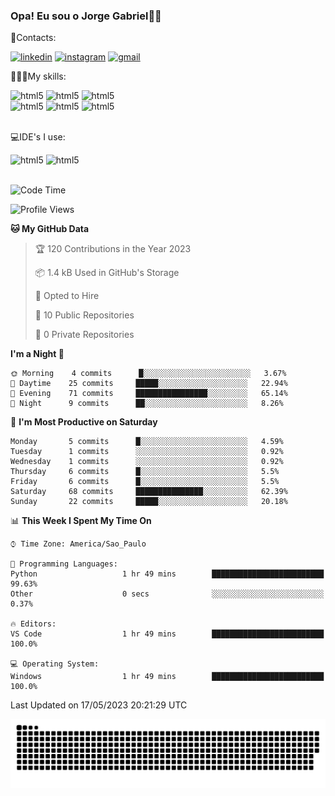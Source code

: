 
### Opa! Eu sou o Jorge Gabriel🤚🏾
📱Contacts: 

[![linkedin](https://img.shields.io/badge/LinkedIn-0077B5?style=for-the-badge&logo=linkedin&logoColor=white)](https://www.linkedin.com/in/jorge-g-717603souzag)
[![instagram](https://img.shields.io/badge/Instagram-E4405F?style=for-the-badge&logo=instagram&logoColor=white)](https://www.instagram.com/jorge__gabriel_/)
[![gmail](https://img.shields.io/badge/Gmail-D14836?style=for-the-badge&logo=gmail&logoColor=white)](https://mail.google.com/mail/u/0/?fs=1&tf=cm&source=mailto&to=gabrielgomes2003@gmail.com)

🧑🏾‍💻My skills:
<div <style>
    <img aling="center" alt="html5" src="https://img.shields.io/badge/Python-3776AB?style=for-the-badge&logo=python&logoColor=white"/> 
    <img aling="center" alt="html5" src="https://img.shields.io/badge/GIT-E44C30?style=for-the-badge&logo=git&logoColor=white"/>
    <img aling="center" alt="html5" src="https://img.shields.io/badge/Figma-F24E1E?style=for-the-badge&logo=figma&logoColor=white"/><br>
    <img aling="center" alt="html5" src="https://img.shields.io/badge/Microsoft_Office-D83B01?style=for-the-badge&logo=microsoft-office&logoColor=white"/> 
    <img aling="center" alt="html5" src="https://img.shields.io/badge/Adobe%20Illustrator-FF9A00?style=for-the-badge&logo=adobe%20illustrator&logoColor=white"/> 
    <img aling="center" alt="html5" src="https://img.shields.io/badge/Adobe%20Photoshop-31A8FF?style=for-the-badge&logo=Adobe%20Photoshop&logoColor=black"/> 
</div><br>

💻IDE's I use:
<div <style>
     <img aling="center" alt="html5" src="https://img.shields.io/badge/PyCharm-000000.svg?&style=for-the-badge&logo=PyCharm&logoColor=white"/>  
     <img aling="center" alt="html5" src="https://img.shields.io/badge/Visual_Studio_Code-0078D4?style=for-the-badge&logo=visual%20studio%20code&logoColor=white"/> 
</div><br>

<!--START_SECTION:waka-->
![Code Time](http://img.shields.io/badge/Code%20Time-56%20hrs%2028%20mins-blue)

![Profile Views](http://img.shields.io/badge/Profile%20Views-0-blue)

**🐱 My GitHub Data** 

> 🏆 120 Contributions in the Year 2023
 > 
> 📦 1.4 kB Used in GitHub's Storage 
 > 
> 💼 Opted to Hire
 > 
> 📜 10 Public Repositories 
 > 
> 🔑 0 Private Repositories  
 > 
**I'm a Night 🦉** 

```text
🌞 Morning    4 commits      █░░░░░░░░░░░░░░░░░░░░░░░░   3.67% 
🌇 Daytime    25 commits     █████░░░░░░░░░░░░░░░░░░░░   22.94% 
🌃 Evening    71 commits     ████████████████░░░░░░░░░   65.14% 
🌙 Night      9 commits      ██░░░░░░░░░░░░░░░░░░░░░░░   8.26%

```
📅 **I'm Most Productive on Saturday** 

```text
Monday       5 commits      █░░░░░░░░░░░░░░░░░░░░░░░░   4.59% 
Tuesday      1 commits      ░░░░░░░░░░░░░░░░░░░░░░░░░   0.92% 
Wednesday    1 commits      ░░░░░░░░░░░░░░░░░░░░░░░░░   0.92% 
Thursday     6 commits      █░░░░░░░░░░░░░░░░░░░░░░░░   5.5% 
Friday       6 commits      █░░░░░░░░░░░░░░░░░░░░░░░░   5.5% 
Saturday     68 commits     ███████████████░░░░░░░░░░   62.39% 
Sunday       22 commits     █████░░░░░░░░░░░░░░░░░░░░   20.18%

```


📊 **This Week I Spent My Time On** 

```text
⌚︎ Time Zone: America/Sao_Paulo

💬 Programming Languages: 
Python                   1 hr 49 mins        █████████████████████████   99.63% 
Other                    0 secs              ░░░░░░░░░░░░░░░░░░░░░░░░░   0.37%

🔥 Editors: 
VS Code                  1 hr 49 mins        █████████████████████████   100.0%

💻 Operating System: 
Windows                  1 hr 49 mins        █████████████████████████   100.0%

```


 Last Updated on 17/05/2023 20:21:29 UTC
<!--END_SECTION:waka-->





<img alt="github-snake" src="https://github.com/J0rgeGabriel/J0rgeGabriel/blob/output/github-contribution-grid-snake-dark.svg" />
